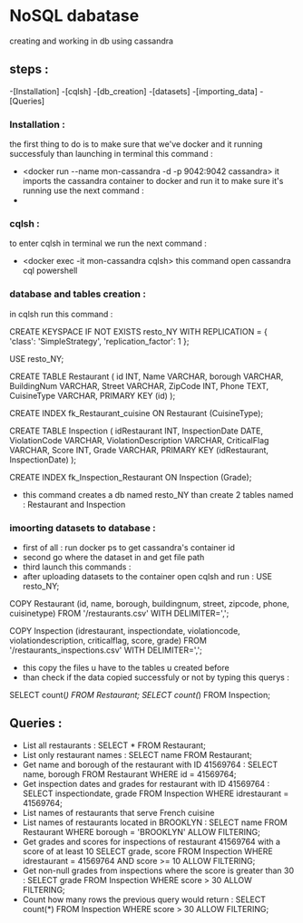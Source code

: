 # NoSQL dabatase <Cassandra>

creating and working in db using cassandra

## steps :

-[Installation] -[cqlsh] -[db_creation] -[datasets] -[importing_data] -[Queries]

### Installation :

the first thing to do is to make sure that we've docker and it running successfuly
than launching in terminal this command :

- <docker run --name mon-cassandra -d -p 9042:9042 cassandra>
  it imports the cassandra container to docker and run it
  to make sure it's running use the next command :
- <docker ps>

### cqlsh :

to enter cqlsh in terminal we run the next command :

- <docker exec -it mon-cassandra cqlsh>
  this command open cassandra cql powershell

### database and tables creation :

in cqlsh run this command :

CREATE KEYSPACE IF NOT EXISTS resto_NY
WITH REPLICATION = { 'class': 'SimpleStrategy', 'replication_factor': 1 };

USE resto_NY;

CREATE TABLE Restaurant (
id INT,
Name VARCHAR,
borough VARCHAR,
BuildingNum VARCHAR,
Street VARCHAR,
ZipCode INT,
Phone TEXT,
CuisineType VARCHAR,
PRIMARY KEY (id)
);

CREATE INDEX fk_Restaurant_cuisine ON Restaurant (CuisineType);

CREATE TABLE Inspection (
idRestaurant INT,
InspectionDate DATE,
ViolationCode VARCHAR,
ViolationDescription VARCHAR,
CriticalFlag VARCHAR,
Score INT,
Grade VARCHAR,
PRIMARY KEY (idRestaurant, InspectionDate)
);

CREATE INDEX fk_Inspection_Restaurant ON Inspection (Grade);

- this command creates a db named resto_NY than create 2 tables named : Restaurant and Inspection

### imoorting datasets to database :

- first of all : run docker ps to get cassandra's container id
- second go where the dataset in and get file path
- third launch this commands :
  <docker cp file_path container_ID >
- after uploading datasets to the container open cqlsh and run :
  USE resto_NY;

COPY Restaurant (id, name, borough, buildingnum, street, zipcode, phone, cuisinetype)
FROM '/restaurants.csv' WITH DELIMITER=',';

COPY Inspection (idrestaurant, inspectiondate, violationcode, violationdescription, criticalflag, score, grade)
FROM '/restaurants_inspections.csv' WITH DELIMITER=',';

- this copy the files u have to the tables u created before
- than check if the data copied successfuly or not by typing this querys :

SELECT count(_) FROM Restaurant;
SELECT count(_) FROM Inspection;

## Queries :

- List all restaurants : SELECT \* FROM Restaurant;
- List only restaurant names : SELECT name FROM Restaurant;
- Get name and borough of the restaurant with ID 41569764 :
  SELECT name, borough FROM Restaurant WHERE id = 41569764;
- Get inspection dates and grades for restaurant with ID 41569764 :
  SELECT inspectiondate, grade FROM Inspection WHERE idrestaurant = 41569764;
- List names of restaurants that serve French cuisine
- List names of restaurants located in BROOKLYN :
  SELECT name FROM Restaurant WHERE borough = 'BROOKLYN' ALLOW FILTERING;
- Get grades and scores for inspections of restaurant 41569764 with a score of at least 10
  SELECT grade, score FROM Inspection
  WHERE idrestaurant = 41569764 AND score >= 10 ALLOW FILTERING;
- Get non-null grades from inspections where the score is greater than 30 :
  SELECT grade FROM Inspection WHERE score > 30 ALLOW FILTERING;
- Count how many rows the previous query would return :
  SELECT count(\*) FROM Inspection WHERE score > 30 ALLOW FILTERING;
